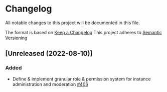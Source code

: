 # Changelog
All notable changes to this project will be documented in this file.

The format is based on [Keep a Changelog](https://keepachangelog.com/en/1.0.0/)
This project adheres to [Semantic Versioning](https://semver.org/spec/v2.0.0.html)

## [Unreleased (2022-08-10)]
### Added
- Define & implement granular role & permission system for instance administration and moderation [#406](https://github.com/bonfire-networks/bonfire-app/issues/406) 

